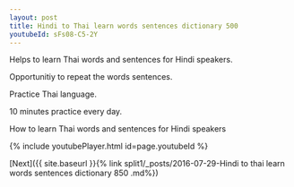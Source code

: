 ```yaml
---
layout: post
title: Hindi to Thai learn words sentences dictionary 500 
youtubeId: sFs08-C5-2Y
---
```

 
 
Helps to learn Thai words and sentences for Hindi speakers.

Opportunitiy to repeat the words sentences. 

Practice Thai language. 
 
10 minutes practice every day. 
 
How to learn Thai words and sentences for Hindi speakers 
 
{% include youtubePlayer.html id=page.youtubeId %}
 
 
[Next]({{ site.baseurl }}{% link  split1/_posts/2016-07-29-Hindi to thai learn words sentences dictionary 850 .md%})
 
